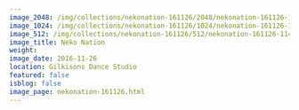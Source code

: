 ```yaml
---
image_2048: /img/collections/nekonation-161126/2048/nekonation-161126-114.jpg
image_1024: /img/collections/nekonation-161126/1024/nekonation-161126-114.jpg
image_512: /img/collections/nekonation-161126/512/nekonation-161126-114.jpg
image_title: Neko Nation
weight: 
image_date: 2016-11-26
location: Gilkisons Dance Studio
featured: false
isblog: false
image_page: nekonation-161126.html
---
```

